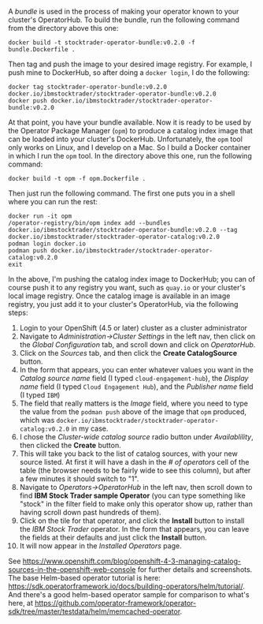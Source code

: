 A *bundle* is used in the process of making your operator known to your cluster's OperatorHub.  To build the bundle, run the following command from the directory above this one:
```
docker build -t stocktrader-operator-bundle:v0.2.0 -f bundle.Dockerfile .
```
Then tag and push the image to your desired image registry.  For example, I push mine to DockerHub, so after doing a `docker login`, I do the following:
```
docker tag stocktrader-operator-bundle:v0.2.0 docker.io/ibmstocktrader/stocktrader-operator-bundle:v0.2.0
docker push docker.io/ibmstocktrader/stocktrader-operator-bundle:v0.2.0
```
At that point, you have your bundle available.  Now it is ready to be used by the Operator Package Manager (`opm`) to produce a catalog index image that can be loaded into your cluster's DockerHub.
Unfortunately, the `opm` tool only works on Linux, and I develop on a Mac.  So I build a Docker container in which I run the `opm` tool.  In the directory above this one, run the following command:
```
docker build -t opm -f opm.Dockerfile .
```
Then just run the following command.  The first one puts you in a shell where you can run the rest:
```
docker run -it opm
/operator-registry/bin/opm index add --bundles docker.io/ibmstocktrader/stocktrader-operator-bundle:v0.2.0 --tag docker.io/ibmstocktrader/stocktrader-operator-catalog:v0.2.0
podman login docker.io
podman push docker.io/ibmstocktrader/stocktrader-operator-catalog:v0.2.0
exit
```
In the above, I'm pushing the catalog index image to DockerHub; you can of course push it to any registry you want, such as `quay.io` or your cluster's local image registry.
Once the catalog image is available in an image registry, you just add it to your cluster's OperatorHub, via the following steps:
1. Login to your OpenShift (4.5 or later) cluster as a cluster administrator
2. Navigate to *Administration->Cluster Settings* in the left nav, then click on the *Global Configuration* tab, and scroll down and click on *OperatorHub*.
3. Click on the *Sources* tab, and then click the **Create CatalogSource** button.
4. In the form that appears, you can enter whatever values you want in the *Catalog source name* field (I typed `cloud-engagement-hub`), the *Display name* field (I typed `Cloud Engagement Hub`), and the *Publisher name* field (I typed `IBM`)
5. The field that really matters is the *Image* field, where you need to type the value from the `podman push` above of the image that `opm` produced, which was `docker.io/ibmstocktrader/stocktrader-operator-catalog:v0.2.0` in my case.
6. I chose the *Cluster-wide catalog source* radio button under *Availablility*, then clicked the **Create** button.
7. This will take you back to the list of catalog sources, with your new source listed.  At first it will have a dash in the *# of operators* cell of the table (the browser needs to be fairly wide to see this column), but after a few minutes it should switch to "1".
8. Navigate to *Operators->OperatorHub* in the left nav, then scroll down to find **IBM Stock Trader sample Operator** (you can type something like "stock" in the filter field to make only this operator show up, rather than having scroll down past hundreds of them).
9. Click on the tile for that operator, and click the **Install** button to install the *IBM Stock Trader* operator.  In the form that appears, you can leave the fields at their defaults and just click the **Install** button.
10. It will now appear in the *Installed Operators* page. 

See https://www.openshift.com/blog/openshift-4-3-managing-catalog-sources-in-the-openshift-web-console for further details and screenshots.  The base Helm-based operator tutorial is here: https://sdk.operatorframework.io/docs/building-operators/helm/tutorial/.  And there's a good helm-based operator sample for comparison to what's here, at https://github.com/operator-framework/operator-sdk/tree/master/testdata/helm/memcached-operator.
